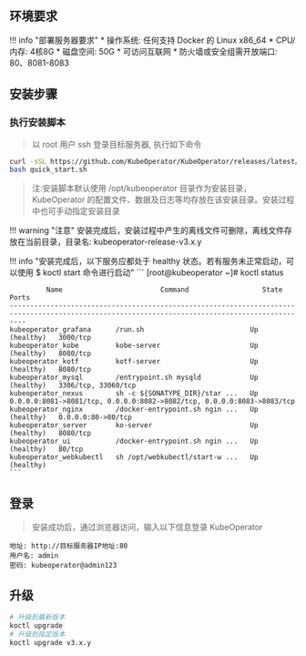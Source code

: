 ## 环境要求

!!! info "部署服务器要求"
    * 操作系统: 任何支持 Docker 的 Linux x86_64
    * CPU/内存: 4核8G
    * 磁盘空间: 50G
    * 可访问互联网
    * 防火墙或安全组需开放端口: 80、8081-8083

## 安装步骤

### 执行安装脚本
> 以 root 用户 ssh 登录目标服务器, 执行如下命令

```sh
curl -sSL https://github.com/KubeOperator/KubeOperator/releases/latest/download/quick_start.sh -o quick_start.sh
bash quick_start.sh
```

> 注:安装脚本默认使用 /opt/kubeoperator 目录作为安装目录，KubeOperator 的配置文件、数据及日志等均存放在该安装目录。安装过程中也可手动指定安装目录

!!! warning "注意"
    安装完成后，安装过程中产生的离线文件可删除，离线文件存放在当前目录，目录名: kubeoperator-release-v3.x.y

!!! info "安装完成后，以下服务应都处于 healthy 状态。若有服务未正常启动，可以使用 $ koctl start 命令进行启动"
    ```
    [root@kubeoperator ~]# koctl status
    
             Name                        Command                  State                                       Ports
    ------------------------------------------------------------------------------------------------------------------------------------------------
    kubeoperator_grafana      /run.sh                          Up (healthy)   3000/tcp
    kubeoperator_kobe         kobe-server                      Up (healthy)   8080/tcp
    kubeoperator_kotf         kotf-server                      Up (healthy)   8080/tcp
    kubeoperator_mysql        /entrypoint.sh mysqld            Up (healthy)   3306/tcp, 33060/tcp
    kubeoperator_nexus        sh -c ${SONATYPE_DIR}/star ...   Up             0.0.0.0:8081->8081/tcp, 0.0.0.0:8082->8082/tcp, 0.0.0.0:8083->8083/tcp
    kubeoperator_nginx        /docker-entrypoint.sh ngin ...   Up (healthy)   0.0.0.0:80->80/tcp
    kubeoperator_server       ko-server                        Up (healthy)   8080/tcp
    kubeoperator_ui           /docker-entrypoint.sh ngin ...   Up (healthy)   80/tcp
    kubeoperator_webkubectl   sh /opt/webkubectl/start-w ...   Up (healthy)
    ```
    
## 登录
> 安装成功后，通过浏览器访问，输入以下信息登录 KubeOperator

```
地址: http://目标服务器IP地址:80
用户名: admin
密码: kubeoperator@admin123
```


## 升级

```sh
# 升级到最新版本
koctl upgrade
# 升级到指定版本
koctl upgrade v3.x.y
```
